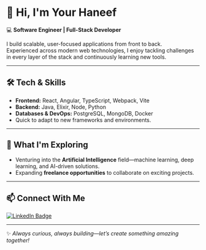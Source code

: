 # 👋 Hi, I'm Your Haneef

💻 **Software Engineer | Full-Stack Developer**

I build scalable, user-focused applications from front to back.  
Experienced across modern web technologies, I enjoy tackling challenges in every layer of the stack and continuously learning new tools.

---

## 🛠️ Tech & Skills
- **Frontend:** React, Angular, TypeScript, Webpack, Vite
- **Backend:** Java, Elixir, Node, Python  
- **Databases & DevOps:** PostgreSQL, MongoDB, Docker 
- Quick to adapt to new frameworks and environments.

---

## 🌱 What I'm Exploring
- Venturing into the **Artificial Intelligence** field—machine learning, deep learning, and AI-driven solutions.  
- Expanding **freelance opportunities** to collaborate on exciting projects.

---

## 📫 Connect With Me
[![LinkedIn Badge](https://img.shields.io/badge/LinkedIn-Connect-blue?style=flat-square&logo=linkedin)](https://www.linkedin.com/in/haneef-shaik-3b8a1a202/)

---

✨ _Always curious, always building—let’s create something amazing together!_
